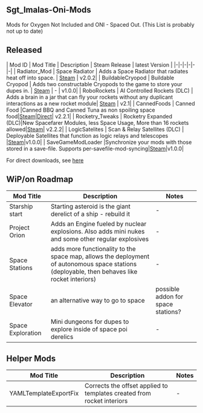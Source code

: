 ## Sgt_Imalas-Oni-Mods
Mods for Oxygen Not Included and ONI - Spaced Out.
(This List is probably not up to date)

## Released
| Mod ID | Mod Title | Description | Steam Release | latest Version |
|-|-|-|-|-|-|
| Radiator_Mod | Space Radiator | Adds a Space Radiator that radiates heat off into space. | [Steam](https://steamcommunity.com/sharedfiles/filedetails/?id=2795878144) |  v2.0.2|
| BuildableCryopod | Buildable Cryopod | Adds two constructable Cryopods to the game to store your dupes in. | [Steam](https://steamcommunity.com/sharedfiles/filedetails/?id=2795878144) | - | v1.0.0|
| RoboRockets | AI Controlled Rockets (DLC) | Adds a brain in a jar that can fly your rockets without any duplicant interactions as a new rocket module| [Steam](https://steamcommunity.com/sharedfiles/filedetails/?id=2765256496) | v2.1|
| CannedFoods | Canned Food |Canned BBQ and Canned Tuna as non spoiling space food|[Steam](https://steamcommunity.com/sharedfiles/filedetails/?id=2818855295)|[Direct](https://github.com/Sgt-Imalas/Sgt_Imalas-Oni-Mods/releases/tag/v2.2.1_CannedFood)| v2.2.1|
| Rocketry_Tweaks | Rocketry Expanded (DLC)|New Spacefarer Modules, less Space Usage, More than 16 rockets allowed|[Steam](https://steamcommunity.com/sharedfiles/filedetails/?id=2837919908)| v2.2.2|
| LogicSatelites | Scan & Relay Satellites (DLC) | Deployable Satellites that function as logic relays and telescopes |[Steam](https://steamcommunity.com/sharedfiles/filedetails/?id=2840104621)|v1.0.0|
| SaveGameModLoader |Synchronize your mods with those stored in a save-file. Supports per-savefile-mod-syncing|[Steam](https://steamcommunity.com/sharedfiles/filedetails/?id=2854869130)|v1.0.0|

For direct downloads, see [here](https://github.com/Sgt-Imalas/Sgt_Imalas-Oni-Mods/releases)
## WiP/on Roadmap
| Mod Title | Description | Notes |
|-|-|-|
|Starship start|Starting asteroid is the giant derelict of a ship - rebuild it|-|
|Project Orion|Adds an Engine fueled by nuclear explosions. Also adds mini nukes and some other regular explosives|-|
|Space Stations|adds more functionality to the space map, allows the deployment of autonomous space stations (deployable, then behaves like rocket interiors)|-|
|Space Elevator|an alternative way to go to space|possible addon for space stations?|
|Space Exploration|Mini dungeons for dupes to explore inside of space poi derelics|-|
## Helper Mods
| Mod Title | Description | Notes |
|-|-|-|
|YAMLTemplateExportFix|Corrects the offset applied to templates created from rocket interiors|-|

